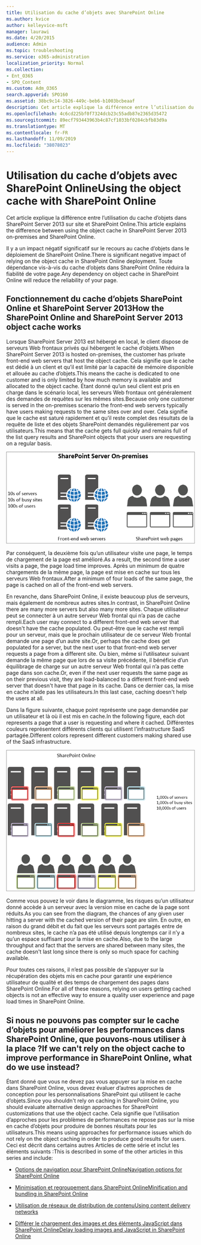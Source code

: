 ```yaml
---
title: Utilisation du cache d’objets avec SharePoint Online
ms.author: kvice
author: kelleyvice-msft
manager: laurawi
ms.date: 4/20/2015
audience: Admin
ms.topic: troubleshooting
ms.service: o365-administration
localization_priority: Normal
ms.collection:
- Ent_O365
- SPO_Content
ms.custom: Adm_O365
search.appverid: SPO160
ms.assetid: 38bc9c14-3826-449c-beb6-b1003bcbeaaf
description: Cet article explique la différence entre l’utilisation du cache d’objets dans SharePoint Server 2013 sur site et SharePoint Online.
ms.openlocfilehash: 4c6cd225bf0f7324dcb23c55adb87e2365d35472
ms.sourcegitcommit: 89ecf793443963b4c87cf1033bf0284cbfb83d9a
ms.translationtype: MT
ms.contentlocale: fr-FR
ms.lasthandoff: 11/09/2019
ms.locfileid: "38078023"
---
```

# <a name="using-the-object-cache-with-sharepoint-online"></a><span data-ttu-id="05de5-103">Utilisation du cache d’objets avec SharePoint Online</span><span class="sxs-lookup"><span data-stu-id="05de5-103">Using the object cache with SharePoint Online</span></span>

<span data-ttu-id="05de5-104">Cet article explique la différence entre l’utilisation du cache d’objets dans SharePoint Server 2013 sur site et SharePoint Online.</span><span class="sxs-lookup"><span data-stu-id="05de5-104">This article explains the difference between using the object cache in SharePoint Server 2013 on-premises and SharePoint Online.</span></span>
  
<span data-ttu-id="05de5-105">Il y a un impact négatif significatif sur le recours au cache d’objets dans le déploiement de SharePoint Online.</span><span class="sxs-lookup"><span data-stu-id="05de5-105">There is significant negative impact of relying on the object cache in SharePoint Online deployment.</span></span> <span data-ttu-id="05de5-106">Toute dépendance vis-à-vis du cache d’objets dans SharePoint Online réduira la fiabilité de votre page.</span><span class="sxs-lookup"><span data-stu-id="05de5-106">Any dependency on object cache in SharePoint Online will reduce the reliability of your page.</span></span> 
  
## <a name="how-the-sharepoint-online-and-sharepoint-server-2013-object-cache-works"></a><span data-ttu-id="05de5-107">Fonctionnement du cache d’objets SharePoint Online et SharePoint Server 2013</span><span class="sxs-lookup"><span data-stu-id="05de5-107">How the SharePoint Online and SharePoint Server 2013 object cache works</span></span>

<span data-ttu-id="05de5-108">Lorsque SharePoint Server 2013 est hébergé en local, le client dispose de serveurs Web frontaux privés qui hébergent le cache d’objets.</span><span class="sxs-lookup"><span data-stu-id="05de5-108">When SharePoint Server 2013 is hosted on-premises, the customer has private front-end web servers that host the object cache.</span></span> <span data-ttu-id="05de5-109">Cela signifie que le cache est dédié à un client et qu’il est limité par la capacité de mémoire disponible et allouée au cache d’objets.</span><span class="sxs-lookup"><span data-stu-id="05de5-109">This means the cache is dedicated to one customer and is only limited by how much memory is available and allocated to the object cache.</span></span> <span data-ttu-id="05de5-110">Étant donné qu’un seul client est pris en charge dans le scénario local, les serveurs Web frontaux ont généralement des demandes de requêtes sur les mêmes sites.</span><span class="sxs-lookup"><span data-stu-id="05de5-110">Because only one customer is served in the on-premises scenario the front-end web servers typically have users making requests to the same sites over and over.</span></span> <span data-ttu-id="05de5-111">Cela signifie que le cache est saturé rapidement et qu’il reste complet des résultats de la requête de liste et des objets SharePoint demandés régulièrement par vos utilisateurs.</span><span class="sxs-lookup"><span data-stu-id="05de5-111">This means that the cache gets full quickly and remains full of the list query results and SharePoint objects that your users are requesting on a regular basis.</span></span>
  
![Affiche le trafic et la charge vers les serveurs web frontaux locaux](media/a0d38b36-4909-4abb-8d4e-4930814bb3de.png)
  
<span data-ttu-id="05de5-113">Par conséquent, la deuxième fois qu’un utilisateur visite une page, le temps de chargement de la page est amélioré.</span><span class="sxs-lookup"><span data-stu-id="05de5-113">As a result, the second time a user visits a page, the page load time improves.</span></span> <span data-ttu-id="05de5-114">Après un minimum de quatre chargements de la même page, la page est mise en cache sur tous les serveurs Web frontaux.</span><span class="sxs-lookup"><span data-stu-id="05de5-114">After a minimum of four loads of the same page, the page is cached on all of the front-end web servers.</span></span>
  
<span data-ttu-id="05de5-115">En revanche, dans SharePoint Online, il existe beaucoup plus de serveurs, mais également de nombreux autres sites.</span><span class="sxs-lookup"><span data-stu-id="05de5-115">In contrast, in SharePoint Online there are many more servers but also many more sites.</span></span> <span data-ttu-id="05de5-116">Chaque utilisateur peut se connecter à un autre serveur Web frontal qui n’a pas de cache rempli.</span><span class="sxs-lookup"><span data-stu-id="05de5-116">Each user may connect to a different front-end web server that doesn't have the cache populated.</span></span> <span data-ttu-id="05de5-117">Ou peut-être que le cache est rempli pour un serveur, mais que le prochain utilisateur de ce serveur Web frontal demande une page d’un autre site.</span><span class="sxs-lookup"><span data-stu-id="05de5-117">Or, perhaps the cache does get populated for a server, but the next user to that front-end web server requests a page from a different site.</span></span> <span data-ttu-id="05de5-118">Ou bien, même si l’utilisateur suivant demande la même page que lors de sa visite précédente, il bénéficie d’un équilibrage de charge sur un autre serveur Web frontal qui n’a pas cette page dans son cache.</span><span class="sxs-lookup"><span data-stu-id="05de5-118">Or, even if the next user requests the same page as on their previous visit, they are load-balanced to a different front-end web server that doesn't have that page in its cache.</span></span> <span data-ttu-id="05de5-119">Dans ce dernier cas, la mise en cache n’aide pas les utilisateurs.</span><span class="sxs-lookup"><span data-stu-id="05de5-119">In this last case, caching doesn't help the users at all.</span></span>
  
<span data-ttu-id="05de5-120">Dans la figure suivante, chaque point représente une page demandée par un utilisateur et là où il est mis en cache.</span><span class="sxs-lookup"><span data-stu-id="05de5-120">In the following figure, each dot represents a page that a user is requesting and where it cached.</span></span> <span data-ttu-id="05de5-121">Différentes couleurs représentent différents clients qui utilisent l’infrastructure SaaS partagée.</span><span class="sxs-lookup"><span data-stu-id="05de5-121">Different colors represent different customers making shared use of the SaaS infrastructure.</span></span>
  
![Affiche les résultats de la mise en cache d’objets dans SharePoint Online](media/25d04011-ef83-4cb7-9e04-a6ed490f63c3.png)
  
<span data-ttu-id="05de5-123">Comme vous pouvez le voir dans le diagramme, les risques qu’un utilisateur donné accède à un serveur avec la version mise en cache de la page sont réduits.</span><span class="sxs-lookup"><span data-stu-id="05de5-123">As you can see from the diagram, the chances of any given user hitting a server with the cached version of their page are slim.</span></span> <span data-ttu-id="05de5-124">En outre, en raison du grand débit et du fait que les serveurs sont partagés entre de nombreux sites, le cache n’a pas été utilisé depuis longtemps car il n’y a qu’un espace suffisant pour la mise en cache.</span><span class="sxs-lookup"><span data-stu-id="05de5-124">Also, due to the large throughput and fact that the servers are shared between many sites, the cache doesn't last long since there is only so much space for caching available.</span></span>
  
<span data-ttu-id="05de5-125">Pour toutes ces raisons, il n’est pas possible de s’appuyer sur la récupération des objets mis en cache pour garantir une expérience utilisateur de qualité et des temps de chargement des pages dans SharePoint Online.</span><span class="sxs-lookup"><span data-stu-id="05de5-125">For all of these reasons, relying on users getting cached objects is not an effective way to ensure a quality user experience and page load times in SharePoint Online.</span></span>
  
## <a name="if-we-cant-rely-on-the-object-cache-to-improve-performance-in-sharepoint-online-what-do-we-use-instead"></a><span data-ttu-id="05de5-126">Si nous ne pouvons pas compter sur le cache d’objets pour améliorer les performances dans SharePoint Online, que pouvons-nous utiliser à la place ?</span><span class="sxs-lookup"><span data-stu-id="05de5-126">If we can't rely on the object cache to improve performance in SharePoint Online, what do we use instead?</span></span>

<span data-ttu-id="05de5-127">Étant donné que vous ne devez pas vous appuyer sur la mise en cache dans SharePoint Online, vous devez évaluer d’autres approches de conception pour les personnalisations SharePoint qui utilisent le cache d’objets.</span><span class="sxs-lookup"><span data-stu-id="05de5-127">Since you shouldn't rely on caching in SharePoint Online, you should evaluate alternative design approaches for SharePoint customizations that use the object cache.</span></span> <span data-ttu-id="05de5-128">Cela signifie que l’utilisation d’approches pour les problèmes de performances ne repose pas sur la mise en cache d’objets pour produire de bonnes résultats pour les utilisateurs.</span><span class="sxs-lookup"><span data-stu-id="05de5-128">This means using approaches for performance issues which do not rely on the object caching in order to produce good results for users.</span></span> <span data-ttu-id="05de5-129">Ceci est décrit dans certains autres Articles de cette série et inclut les éléments suivants :</span><span class="sxs-lookup"><span data-stu-id="05de5-129">This is described in some of the other articles in this series and include:</span></span>
  
- [<span data-ttu-id="05de5-130">Options de navigation pour SharePoint Online</span><span class="sxs-lookup"><span data-stu-id="05de5-130">Navigation options for SharePoint Online</span></span>](navigation-options-for-sharepoint-online.md)
    
- [<span data-ttu-id="05de5-131">Minimisation et regroupement dans SharePoint Online</span><span class="sxs-lookup"><span data-stu-id="05de5-131">Minification and bundling in SharePoint Online</span></span>](minification-and-bundling-in-sharepoint-online.md)
    
- [<span data-ttu-id="05de5-132">Utilisation de réseaux de distribution de contenu</span><span class="sxs-lookup"><span data-stu-id="05de5-132">Using content delivery networks</span></span>](using-content-delivery-networks-with-sharepoint-online.md)
    
- [<span data-ttu-id="05de5-133">Différer le chargement des images et des éléments JavaScript dans SharePoint Online</span><span class="sxs-lookup"><span data-stu-id="05de5-133">Delay loading images and JavaScript in SharePoint Online</span></span>](delay-loading-images-and-javascript-in-sharepoint-online.md)
    

